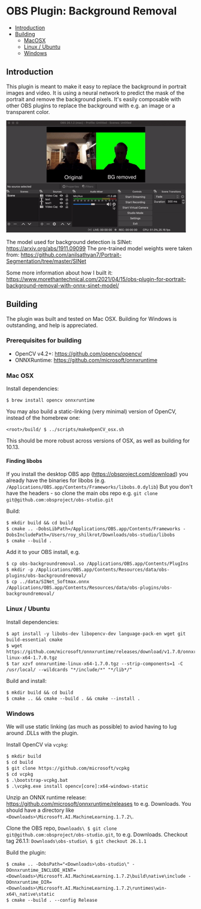 # OBS Plugin: Background Removal

- [Introduction](#introduction)
- [Building](#building)
  - [MacOSX](#mac-osx)
  - [Linux / Ubuntu](#linux--ubuntu)
  - [Windows](#windows)

## Introduction

This plugin is meant to make it easy to replace the background in portrait images and video.
It is using a neural network to predict the mask of the portrait and remove the background pixels.
It's easily composable with other OBS plugins to replace the background with e.g. an image or
a transparent color.

![](demo.gif)

The model used for background detection is SINet: https://arxiv.org/abs/1911.09099
The pre-trained model weights were taken from: https://github.com/anilsathyan7/Portrait-Segmentation/tree/master/SINet

Some more information about how I built it: https://www.morethantechnical.com/2021/04/15/obs-plugin-for-portrait-background-removal-with-onnx-sinet-model/

## Building

The plugin was built and tested on Mac OSX. Building for Windows is outstanding, and help is appreciated.

### Prerequisites for building
- OpenCV v4.2+: https://github.com/opencv/opencv/
- ONNXRuntime: https://github.com/microsoft/onnxruntime

### Mac OSX

Install dependencies:
```
$ brew install opencv onnxruntime
```

You may also build a static-linking (very minimal) version of OpenCV, instead of the homebrew one:
```
<root>/build/ $ ../scripts/makeOpenCV_osx.sh
```
This should be more robust across versions of OSX, as well as building for 10.13.

#### Finding libobs

If you install the desktop OBS app (https://obsproject.com/download) you already have the binaries
for libobs (e.g. `/Applications/OBS.app/Contents/Frameworks/libobs.0.dylib`)
But you don't have the headers - so clone the main obs repo e.g. `git clone git@github.com:obsproject/obs-studio.git`

Build:
```
$ mkdir build && cd build
$ cmake .. -DobsLibPath=/Applications/OBS.app/Contents/Frameworks -DobsIncludePath=/Users/roy_shilkrot/Downloads/obs-studio/libobs
$ cmake --build .
```

Add it to your OBS install, e.g.
```
$ cp obs-backgroundremoval.so /Applications/OBS.app/Contents/PlugIns
$ mkdir -p /Applications/OBS.app/Contents/Resources/data/obs-plugins/obs-backgroundremoval/
$ cp ../data/SINet_Softmax.onnx /Applications/OBS.app/Contents/Resources/data/obs-plugins/obs-backgroundremoval/
```

### Linux / Ubuntu

Install dependencies:
```
$ apt install -y libobs-dev libopencv-dev language-pack-en wget git build-essential cmake
$ wget https://github.com/microsoft/onnxruntime/releases/download/v1.7.0/onnxruntime-linux-x64-1.7.0.tgz
$ tar xzvf onnxruntime-linux-x64-1.7.0.tgz --strip-components=1 -C /usr/local/ --wildcards "*/include/*" "*/lib*/"
```

Build and install:
```
$ mkdir build && cd build
$ cmake .. && cmake --build . && cmake --install .
```

### Windows

We will use static linking (as much as possible) to aviod having to lug around .DLLs with the plugin.

Install OpenCV via `vcpkg`:
```
$ mkdir build
$ cd build
$ git clone https://github.com/microsoft/vcpkg
$ cd vcpkg
$ .\bootstrap-vcpkg.bat
$ .\vcpkg.exe install opencv[core]:x64-windows-static
```

Unzip an ONNX runtime release: https://github.com/microsoft/onnxruntime/releases to e.g. Downloads.
You should have a directory like `<Downloads>\Microsoft.AI.MachineLearning.1.7.2\`.

Clone the OBS repo, `Downloads\ $ git clone git@github.com:obsproject/obs-studio.git`, to e.g. Downloads.
Checkout tag 26.1.1: `Downloads\obs-studio\ $ git checkout 26.1.1`

Build the plugin:
```
$ cmake .. -DobsPath="<Downloads>\obs-studio\" -DOnnxruntime_INCLUDE_HINT=<Downloads>\Microsoft.AI.MachineLearning.1.7.2\build\native\include -DOnnxruntime_DIR=<Downloads>\Microsoft.AI.MachineLearning.1.7.2\runtimes\win-x64\_native\static
$ cmake --build . --config Release
```
